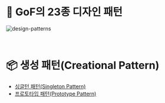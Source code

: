 # 📖 GoF의 23종 디자인 패턴

![design-patterns](https://user-images.githubusercontent.com/71188307/131283463-70667573-1d1c-4bee-9ba8-d20b3a8b311f.png)

<br />

# **📦 생성 패턴(Creational Pattern)**
- [싱글턴 패턴(Singleton Pattern)](src/io/shirohoo/creational/singleton/singleton.md)
- [프로토타입 패턴(Prototype Pattern)](src/io/shirohoo/creational/prototype/prototype.md)
